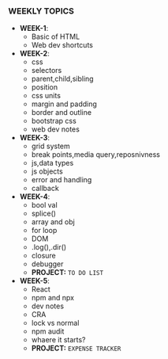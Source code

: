 ### WEEKLY TOPICS
- **WEEK-1**:
  - Basic of HTML
  - Web dev shortcuts
- **WEEK-2**:
  -   css
  -   selectors
  -   parent,child,sibling
  -   position
  -   css units
  -   margin and padding
  -   border and outline
  -   bootstrap css
  -   web dev notes
- **WEEK-3**:
    - grid system
    - break points,media query,reposnivness
    - js,data types
    - js objects
    - error and handling
    - callback
- **WEEK-4**:
  -  bool val
  -  splice()
  -  array and obj
  -  for loop
  -  DOM
  -  .log(),.dir()
  -  closure
  -  debugger
  - **PROJECT:** `TO DO LIST`
- **WEEK-5**:
  - React
  - npm and npx
  - dev notes
  - CRA
  - lock vs normal
  - npm audit
  - whaere it starts? 
  - **PROJECT:** `EXPENSE TRACKER`
